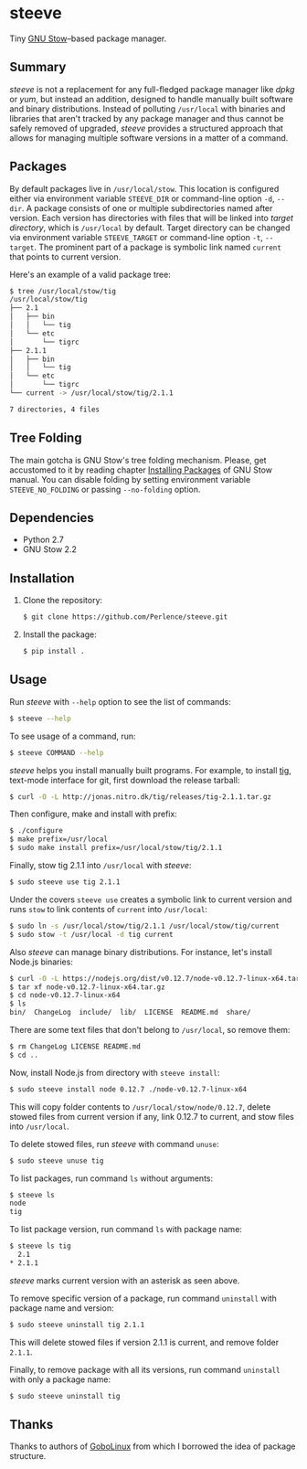 # steeve

Tiny [GNU Stow](https://www.gnu.org/software/stow/)–based package manager.


## Summary

*steeve* is not a replacement for any full-fledged package manager like *dpkg* or *yum*, but instead an addition, designed to handle manually built software and binary distributions. Instead of polluting `/usr/local` with binaries and libraries that aren't tracked by any package manager and thus cannot be safely removed of upgraded, *steeve* provides a structured approach that allows for managing multiple software versions in a matter of a command.


## Packages

By default packages live in `/usr/local/stow`. This location is configured either via environment variable `STEEVE_DIR` or command-line option `-d`, `--dir`. A package consists of one or multiple subdirectories named after version. Each version has directories with files that will be linked into *target directory*, which is `/usr/local` by default. Target directory can be changed via environment variable `STEEVE_TARGET` or command-line option `-t`, `--target`. The prominent part of a package is symbolic link named `current` that points to current version.

Here's an example of a valid package tree:

```bash
$ tree /usr/local/stow/tig
/usr/local/stow/tig
├── 2.1
│   ├── bin
│   │   └── tig
│   └── etc
│       └── tigrc
├── 2.1.1
│   ├── bin
│   │   └── tig
│   └── etc
│       └── tigrc
└── current -> /usr/local/stow/tig/2.1.1

7 directories, 4 files
```


## Tree Folding

The main gotcha is GNU Stow's tree folding mechanism. Please, get accustomed to it by reading chapter [Installing Packages](http://www.gnu.org/software/stow/manual/stow.html#Installing-Packages) of GNU Stow manual. You can disable folding by setting environment variable `STEEVE_NO_FOLDING` or passing `--no-folding` option.


## Dependencies

- Python 2.7
- GNU Stow 2.2


## Installation

1.  Clone the repository:

    ```bash
    $ git clone https://github.com/Perlence/steeve.git
    ```

2.  Install the package:

    ```bash
    $ pip install .
    ```


## Usage

Run *steeve* with `--help` option to see the list of commands:

```bash
$ steeve --help
```

To see usage of a command, run:

```bash
$ steeve COMMAND --help
```

*steeve* helps you install manually built programs. For example, to install [tig](http://jonas.nitro.dk/tig/), text-mode interface for git, first download the release tarball:

```bash
$ curl -O -L http://jonas.nitro.dk/tig/releases/tig-2.1.1.tar.gz
```

Then configure, make and install with prefix:

```bash
$ ./configure
$ make prefix=/usr/local
$ sudo make install prefix=/usr/local/stow/tig/2.1.1
```

Finally, stow tig 2.1.1 into `/usr/local` with *steeve*:

```bash
$ sudo steeve use tig 2.1.1
```

Under the covers `steeve use` creates a symbolic link to current version and runs `stow` to link contents of `current` into `/usr/local`:

```bash
$ sudo ln -s /usr/local/stow/tig/2.1.1 /usr/local/stow/tig/current
$ sudo stow -t /usr/local -d tig current
```

Also *steeve* can manage binary distributions. For instance, let's install Node.js binaries:

```bash
$ curl -O -L https://nodejs.org/dist/v0.12.7/node-v0.12.7-linux-x64.tar.gz
$ tar xf node-v0.12.7-linux-x64.tar.gz
$ cd node-v0.12.7-linux-x64
$ ls
bin/  ChangeLog  include/  lib/  LICENSE  README.md  share/
```

There are some text files that don't belong to `/usr/local`, so remove them:

```bash
$ rm ChangeLog LICENSE README.md
$ cd ..
```

Now, install Node.js from directory with `steeve install`:

```bash
$ sudo steeve install node 0.12.7 ./node-v0.12.7-linux-x64
```

This will copy folder contents to `/usr/local/stow/node/0.12.7`, delete stowed files from current version if any, link 0.12.7 to current, and stow files into `/usr/local`.

To delete stowed files, run *steeve* with command `unuse`:

```bash
$ sudo steeve unuse tig
```

To list packages, run command `ls` without arguments:

```bash
$ steeve ls
node
tig
```

To list package version, run command `ls` with package name:

```bash
$ steeve ls tig
  2.1
* 2.1.1
```

*steeve* marks current version with an asterisk as seen above.

To remove specific version of a package, run command `uninstall` with package name and version:

```bash
$ sudo steeve uninstall tig 2.1.1
```

This will delete stowed files if version 2.1.1 is current, and remove folder `2.1.1`.

Finally, to remove package with all its versions, run command `uninstall` with only a package name:

```bash
$ sudo steeve uninstall tig
```


## Thanks

Thanks to authors of [GoboLinux](http://gobolinux.org/) from which I borrowed the idea of package structure.
